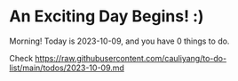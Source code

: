 # An Exciting Day Begins! :)

Morning! Today is 2023-10-09, and you have 0 things to do.

Check https://raw.githubusercontent.com/cauliyang/to-do-list/main/todos/2023-10-09.md